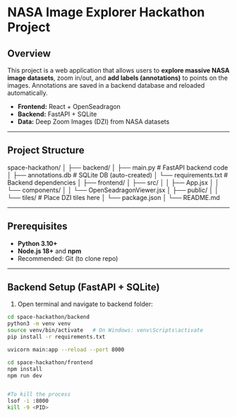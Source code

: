 # NASA Image Explorer Hackathon Project

## Overview
This project is a web application that allows users to **explore massive NASA image datasets**, zoom in/out, and **add labels (annotations)** to points on the images. Annotations are saved in a backend database and reloaded automatically.

- **Frontend:** React + OpenSeadragon
- **Backend:** FastAPI + SQLite
- **Data:** Deep Zoom Images (DZI) from NASA datasets

---

## Project Structure

space-hackathon/
│
├── backend/
│ ├── main.py # FastAPI backend code
│ ├── annotations.db # SQLite DB (auto-created)
│ └── requirements.txt # Backend dependencies
│
├── frontend/
│ ├── src/
│ │ ├── App.jsx
│ │ └── components/
│ │ └── OpenSeadragonViewer.jsx
│ ├── public/
│ │ └── tiles/ # Place DZI tiles here
│ └── package.json
│
└── README.md


---

## Prerequisites

- **Python 3.10+**
- **Node.js 18+** and **npm**
- Recommended: Git (to clone repo)

---

## Backend Setup (FastAPI + SQLite)

1. Open terminal and navigate to backend folder:

```bash
cd space-hackathon/backend
python3 -m venv venv
source venv/bin/activate   # On Windows: venv\Scripts\activate
pip install -r requirements.txt

uvicorn main:app --reload --port 8000

cd space-hackathon/frontend
npm install
npm run dev


#To kill the process
lsof -i :8000
kill -9 <PID>
```
